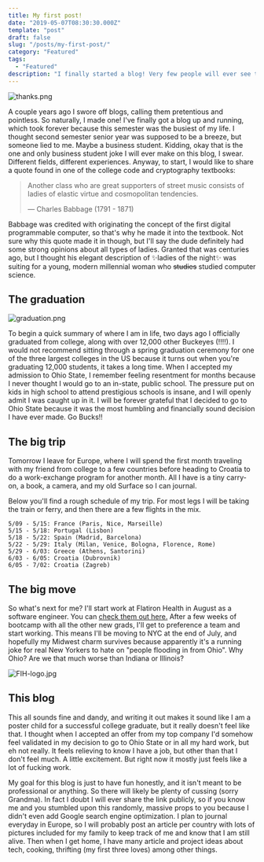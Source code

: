 ```yaml
---
title: My first post!
date: "2019-05-07T08:30:30.000Z"
template: "post"
draft: false
slug: "/posts/my-first-post/"
category: "Featured"
tags:
  - "Featured"
description: "I finally started a blog! Very few people will ever see this, and that's okay. Actually that's good because I don't want the world reading this. That's why I deleted all my social media. Anyway, read here for a life update and a bit about the blog."
---
```

![thanks.png](/media/happy.png)

A couple years ago I swore off blogs, calling them pretentious and pointless. So naturally, I made one! I've finally got a blog up and running, which took forever because this semester was the busiest of my life. I thought second semester senior year was supposed to be a breeze, but someone lied to me. Maybe a business student. Kidding, okay that is the one and only business student joke I will ever make on this blog, I swear. Different fields, different experiences. Anyway, to start, I would like to share a quote found in one of the college code and cryptography textbooks:

> Another class who are great supporters of street music consists of ladies of elastic virtue and cosmopolitan tendencies.
>
> — Charles Babbage (1791 - 1871)

Babbage was credited with originating the concept of the first digital programmable computer, so that's why he made it into the textbook. Not sure why this quote made it in though, but I'll say the dude definitely had some strong opinions about all types of ladies. Granted that was centuries ago, but I thought his elegant description of :sparkles:ladies of the night:sparkles: was suiting for a young, modern millennial woman who ~~studies~~ studied computer science.

## The graduation

![graduation.png](/media/graduation.png)

To begin a quick summary of where I am in life, two days ago I officially graduated from college, along with over 12,000 other Buckeyes (!!!!). I would not recommend sitting through a spring graduation ceremony for one of the three largest colleges in the US because it turns out when you're graduating 12,000 students, it takes a long time. When I accepted my admission to Ohio State, I remember feeling resentment for months because I never thought I would go to an in-state, public school. The pressure put on kids in high school to attend prestigious schools is insane, and I will openly admit I was caught up in it. I will be forever grateful that I decided to go to Ohio State because it was the most humbling and financially sound decision I have ever made. Go Bucks!!

## The big trip

Tomorrow I leave for Europe, where I will spend the first month traveling with my friend from college to a few countries before heading to Croatia to do a work-exchange program for another month. All I have is a tiny carry-on, a book, a camera, and my old Surface so I can journal.

Below you'll find a rough schedule of my trip. For most legs I will be taking the train or ferry, and then there are a few flights in the mix.

```
5/09 - 5/15: France (Paris, Nice, Marseille)
5/15 - 5/18: Portugal (Lisbon)
5/18 - 5/22: Spain (Madrid, Barcelona)
5/22 - 5/29: Italy (Milan, Venice, Bologna, Florence, Rome)
5/29 - 6/03: Greece (Athens, Santorini)
6/03 - 6/05: Croatia (Dubrovnik)
6/05 - 7/02: Croatia (Zagreb)
```

## The big move

So what's next for me? I'll start work at Flatiron Health in August as a software engineer. You can [check them out here.](https://flatiron.com/) After a few weeks of bootcamp with all the other new grads, I'll get to preference a team and start working. This means I'll be moving to NYC at the end of July, and hopefully my Midwest charm survives because apparently it's a running joke for real New Yorkers to hate on "people flooding in from Ohio". Why Ohio? Are we that much worse than Indiana or Illinois?

![FIH-logo.jpg](/media/FIH-logo.jpg)

## This blog

This all sounds fine and dandy, and writing it out makes it sound like I am a poster child for a successful college graduate, but it really doesn't feel like that. I thought when I accepted an offer from my top company I'd somehow feel validated in my decision to go to Ohio State or in all my hard work, but eh not really. It feels relieving to know I have a job, but other than that I don't feel much. A little excitement. But right now it mostly just feels like a lot of fucking work.

My goal for this blog is just to have fun honestly, and it isn't meant to be professional or anything. So there will likely be plenty of cussing (sorry Grandma). In fact I doubt I will ever share the link publicly, so if you know me and you stumbled upon this randomly, massive props to you because I didn't even add Google search engine optimization. I plan to journal everyday in Europe, so I will probably post an article per country with lots of pictures included for my family to keep track of me and know that I am still alive. Then when I get home, I have many article and project ideas about tech, cooking, thrifting (my first three loves) among other things.
